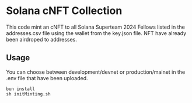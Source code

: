 # Solana cNFT Collection
This code mint an cNFT to all Solana Superteam 2024 Fellows listed in the addresses.csv file using the wallet from the key.json file.
NFT have already been airdroped to addresses.

## Usage
You can choose between development/devnet or production/mainet in the .env file that have been uploaded.

```bun install```  
```sh initMinting.sh```
